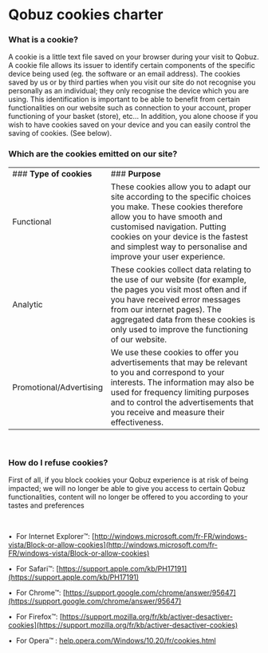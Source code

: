 Qobuz cookies charter
=====================

### What is a cookie?

A cookie is a little text file saved on your browser during your visit to Qobuz. A cookie file allows its issuer to identify certain components of the specific device being used (eg. the software or an email address). The cookies saved by us or by third parties when you visit our site do not recognise you personally as an individual; they only recognise the device which you are using. This identification is important to be able to benefit from certain functionalities on our website such as connection to your account, proper functioning of your basket (store), etc… In addition, you alone choose if you wish to have cookies saved on your device and you can easily control the saving of cookies. (See below).

### Which are the cookies emitted on our site?

|     |     |
| --- | --- |
| ### **Type of cookies** | ### **Purpose** |
| Functional | These cookies allow you to adapt our site according to the specific choices you make. These cookies therefore allow you to have smooth and customised navigation. Putting cookies on your device is the fastest and simplest way to personalise and improve your user experience. |
| Analytic | These cookies collect data relating to the use of our website (for example, the pages you visit most often and if you have received error messages from our internet pages). The aggregated data from these cookies is only used to improve the functioning of our website. |
| Promotional/Advertising | We use these cookies to offer you advertisements that may be relevant to you and correspond to your interests. The information may also be used for frequency limiting purposes and to control the advertisements that you receive and measure their effectiveness. |

 

### How do I refuse cookies?

  

First of all, if you block cookies your Qobuz experience is at risk of being impacted; we will no longer be able to give you access to certain Qobuz functionalities, content will no longer be offered to you according to your tastes and preferences

 

•  For Internet Explorer™: [http://windows.microsoft.com/fr-FR/windows-vista/Block-or-allow-cookies](http://windows.microsoft.com/fr-FR/windows-vista/Block-or-allow-cookies)

•  For Safari™: [https://support.apple.com/kb/PH17191](https://support.apple.com/kb/PH17191)

•  For Chrome™: [https://support.google.com/chrome/answer/95647](https://support.google.com/chrome/answer/95647)

•  For Firefox™: [https://support.mozilla.org/fr/kb/activer-desactiver-cookies](https://support.mozilla.org/fr/kb/activer-desactiver-cookies)

•  For Opera™ : [help.opera.com/Windows/10.20/fr/cookies.html](https://www.qobuz.com/fr-fr/page/help.opera.com/Windows/10.20/fr/cookies.html)